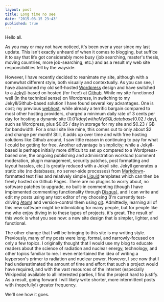 ```yaml
---
layout: post
title: Long time no see
date: "2015-03-15 23:43"
published: true
---
```


Hello all.

As you may or may not have noticed, it's been over a year since my last update. This isn't exactly unheard of when it comes to blogging, but suffice it to say that life got considerably more busy (job searching, master's thesis, moving countries, more job-searching, etc.) and as a result my web site responsibilities fell by the wayside.

<!--more-->

However, I have recently decided to reanimate my site, although with a somewhat different style, both visually and contextually. As you can see, I have abandoned my old self-hosted [Wordpress](https://wordpress.org/) design and have switched to a [Jekyll](http://jekyllrb.com/)-based on hosted (for free!) at [Github](https://pages.github.com/). While my site functioned well (in the technical sense) on Wordpress, in switching to my Jekyll/Github-based solution I have found several key advantages. One is cost; my previous [webhost](https://www.nearlyfreespeech.net/), while already a terrific bargain compared to most other hosting providers, charged a minimum daily rate of 3 cents per day for hosting a dynamic site ($0.01 / day) with a MySQL database ($0.02 / day), such as Wordpress, plus $0.05 / day in storage for my site and $0.23 / GB for bandwidth. For a small site like mine, this comes out to only about $2 and change per month! Still, it adds up over time and with free hosting solutions like Github around, I saw little reason in continuing to pay for what I could be getting for free. Another advantage is simplicity; while a Jekyll-based is perhaps initially more difficult to set up compared to a Wordpress-based one, the ongoing publishing and administration workload (comment moderation, plugin management, security patches, post formatting and layout hassles, etc.) is greatly reduced with a Jekyll site. Jekyll generates a static site (no databases, no server-side processes) from [Markdown](http://daringfireball.net/projects/markdown/)-formatted text files and relatively simple [Liquid](http://liquidmarkup.org/) templates which can then be freely hosted on Github Pages. There are no plugins to worry about, no software patches to upgrade, no built-in commenting (though I have implemented commenting functionality through [Disqus](https://disqus.com/)), and I can write and edit my posts using any text editor of my choosing (I'm currently test-driving [Atom](https://atom.io/)) and version-control them using [git](http://git-scm.com/). Admittedly, learning all of this new software might be intimidating for many people, but for people like me who enjoy diving in to these types of projects, it's great. The result of this work is what you see now: a new site design that is simpler, lighter, and functional.

The other change that I will be bringing to this site is my writing style. Previously, many of my posts were long, formal, and narrowly-focused on only a few topics. I originally thought that I would use my blog to educate readers about the science of radiation and nuclear energy, technology, and other topics familiar to me. I even entertained the idea of writing a layperson's primer to radiation and nuclear power. However, I see now that I had underestimated the amount of time and effort that such a project would have required, and with the vast resources of the internet (especially Wikipedia) available to all interested parties, I find the project hard to justify. As a result, going forward I will likely write shorter, more intermittent posts with (hopefully!) greater frequency.

We'll see how it goes.
